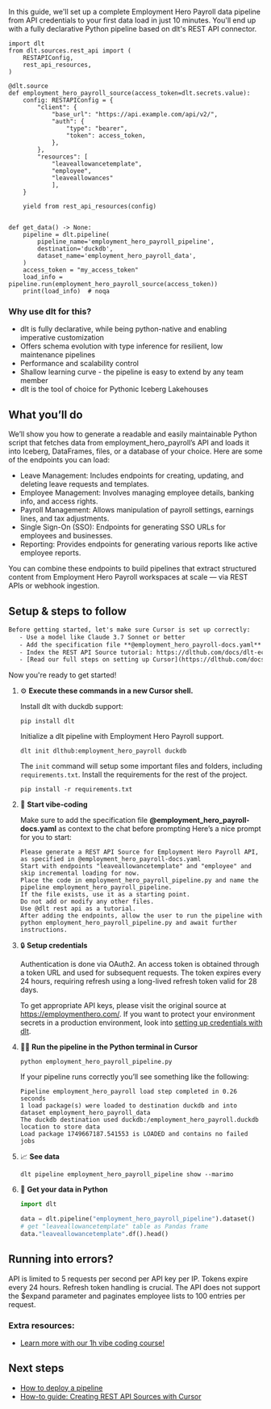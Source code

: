 In this guide, we'll set up a complete Employment Hero Payroll data pipeline from API credentials to your first data load in just 10 minutes. You'll end up with a fully declarative Python pipeline based on dlt's REST API connector.

```python-outcome
import dlt
from dlt.sources.rest_api import (
    RESTAPIConfig,
    rest_api_resources,
)

@dlt.source
def employment_hero_payroll_source(access_token=dlt.secrets.value):
    config: RESTAPIConfig = {
        "client": {
            "base_url": "https://api.example.com/api/v2/",
            "auth": {
                "type": "bearer",
                "token": access_token,
            },
        },
        "resources": [
            "leaveallowancetemplate",
            "employee",
            "leaveallowances"
            ],
    }

    yield from rest_api_resources(config)


def get_data() -> None:
    pipeline = dlt.pipeline(
        pipeline_name='employment_hero_payroll_pipeline',
        destination='duckdb',
        dataset_name='employment_hero_payroll_data', 
    )
    access_token = "my_access_token"
    load_info = pipeline.run(employment_hero_payroll_source(access_token))
    print(load_info)  # noqa
```

### Why use dlt for this?

- dlt is fully declarative, while being python-native and enabling imperative customization
- Offers schema evolution with type inference for resilient, low maintenance pipelines
- Performance and scalability control
- Shallow learning curve - the pipeline is easy to extend by any team member
- dlt is the tool of choice for Pythonic Iceberg Lakehouses

## What you’ll do

We’ll show you how to generate a readable and easily maintainable Python script that fetches data from employment_hero_payroll’s API and loads it into Iceberg, DataFrames, files, or a database of your choice. Here are some of the endpoints you can load:

- Leave Management: Includes endpoints for creating, updating, and deleting leave requests and templates. 
- Employee Management: Involves managing employee details, banking info, and access rights. 
- Payroll Management: Allows manipulation of payroll settings, earnings lines, and tax adjustments. 
- Single Sign-On (SSO): Endpoints for generating SSO URLs for employees and businesses. 
- Reporting: Provides endpoints for generating various reports like active employee reports.

You can combine these endpoints to build pipelines that extract structured content from Employment Hero Payroll workspaces at scale — via REST APIs or webhook ingestion.

## Setup & steps to follow

```default
Before getting started, let's make sure Cursor is set up correctly:
   - Use a model like Claude 3.7 Sonnet or better
   - Add the specification file **@employment_hero_payroll-docs.yaml** as context
   - Index the REST API Source tutorial: https://dlthub.com/docs/dlt-ecosystem/verified-sources/rest_api/ and add it to context as **@dlt rest api**
   - [Read our full steps on setting up Cursor](https://dlthub.com/docs/dlt-ecosystem/llm-tooling/cursor-restapi#23-configuring-cursor-with-documentation)
```

Now you're ready to get started! 

1. ⚙️ **Execute these commands in a new Cursor shell.**
    
    Install dlt with duckdb support:
    ```shell
    pip install dlt
    ```

    Initialize a dlt pipeline with Employment Hero Payroll support.
    ```shell
    dlt init dlthub:employment_hero_payroll duckdb
    ```

    The `init` command will setup some important files and folders, including `requirements.txt`. Install the requirements for the rest of the project.
    ```shell
    pip install -r requirements.txt
    ```
    
2. 🤠 **Start vibe-coding**
    
    Make sure to add the specification file **@employment_hero_payroll-docs.yaml** as context to the chat before prompting
    Here’s a nice prompt for you to start: 
    
    ```prompt
    Please generate a REST API Source for Employment Hero Payroll API, as specified in @employment_hero_payroll-docs.yaml 
    Start with endpoints "leaveallowancetemplate" and "employee" and skip incremental loading for now. 
    Place the code in employment_hero_payroll_pipeline.py and name the pipeline employment_hero_payroll_pipeline. 
    If the file exists, use it as a starting point. 
    Do not add or modify any other files. 
    Use @dlt rest api as a tutorial. 
    After adding the endpoints, allow the user to run the pipeline with python employment_hero_payroll_pipeline.py and await further instructions.
    ```

    
3. 🔒 **Setup credentials** 
    
    Authentication is done via OAuth2. An access token is obtained through a token URL and used for subsequent requests. The token expires every 24 hours, requiring refresh using a long-lived refresh token valid for 28 days.
    
    To get appropriate API keys, please visit the original source at https://employmenthero.com/.
    If you want to protect your environment secrets in a production environment, look into [setting up credentials with dlt](https://dlthub.com/docs/walkthroughs/add_credentials).
    
4. 🏃‍♀️ **Run the pipeline in the Python terminal in Cursor**
    
    ```shell
    python employment_hero_payroll_pipeline.py
    ```
    
    If your pipeline runs correctly you’ll see something like the following:
    
    ```shell
    Pipeline employment_hero_payroll load step completed in 0.26 seconds
    1 load package(s) were loaded to destination duckdb and into dataset employment_hero_payroll_data
    The duckdb destination used duckdb:/employment_hero_payroll.duckdb location to store data
    Load package 1749667187.541553 is LOADED and contains no failed jobs
    ```
    
5. 📈 **See data**
    
    ```shell
    dlt pipeline employment_hero_payroll_pipeline show --marimo
    ```
    
6. 🐍 **Get your data in Python**
    
    ```python
    import dlt

   data = dlt.pipeline("employment_hero_payroll_pipeline").dataset()
   # get "leaveallowancetemplate" table as Pandas frame
   data."leaveallowancetemplate".df().head()
    ```

## Running into errors?

API is limited to 5 requests per second per API key per IP. Tokens expire every 24 hours. Refresh token handling is crucial. The API does not support the $expand parameter and paginates employee lists to 100 entries per request.

### Extra resources:

- [Learn more with our 1h vibe coding course!](https://www.youtube.com/watch?v=GGid70rnJuM)

## Next steps

- [How to deploy a pipeline](https://dlthub.com/docs/walkthroughs/deploy-a-pipeline)
- [How-to guide: Creating REST API Sources with Cursor](https://dlthub.com/docs/dlt-ecosystem/llm-tooling/cursor-restapi)